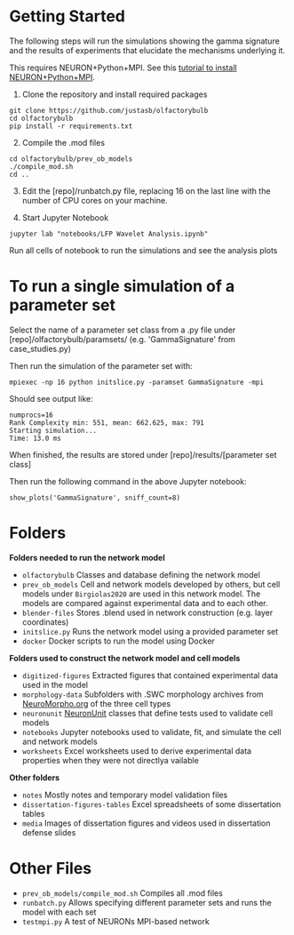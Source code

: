# Getting Started

The following steps will run the simulations showing the gamma signature
and the results of experiments that elucidate the mechanisms underlying it.
 
This requires NEURON+Python+MPI. See this [tutorial to install NEURON+Python+MPI](https://neurojustas.com/2018/03/27/tutorial-installing-neuron-simulator-with-python-on-ubuntu-linux/).
 
 1. Clone the repository and install required packages
 ```
 git clone https://github.com/justasb/olfactorybulb
 cd olfactorybulb
 pip install -r requirements.txt
 ```
 
 2. Compile the .mod files
 ```
 cd olfactorybulb/prev_ob_models
 ./compile_mod.sh
 cd ..
 ```
 
 3. Edit the [repo]/runbatch.py file, replacing 16 on the 
 last line with the number of CPU cores on your machine.
 
 4. Start Jupyter Notebook
 ```
 jupyter lab "notebooks/LFP Wavelet Analysis.ipynb"
 ```
 Run all cells of notebook to run the simulations and see the analysis plots
 
 
# To run a single simulation of a parameter set
 
 Select the name of a parameter set class from a .py file under
 [repo]/olfactorybulb/paramsets/ (e.g. 'GammaSignature' from case_studies.py)
 
 Then run the simulation of the parameter set with:
 ```
 mpiexec -np 16 python initslice.py -paramset GammaSignature -mpi
 ```
 
 Should see output like:
 ```
 numprocs=16
 Rank Complexity min: 551, mean: 662.625, max: 791
 Starting simulation...
 Time: 13.0 ms
 ```
 
 When finished, the results are stored under [repo]/results/[parameter set class]

 Then run the following command in the above Jupyter notebook:
 ```
 show_plots('GammaSignature', sniff_count=8)
 ``` 
 
 
# Folders

**Folders needed to run the network model**

 - `olfactorybulb` Classes and database defining the network model
 - `prev_ob_models` Cell and network models developed by others, but cell models under `Birgiolas2020` are used in this network model. The models are compared against experimental data and to each other. 
 - `blender-files` Stores .blend used in network construction (e.g. layer coordinates)
 - `initslice.py` Runs the network model using a provided parameter set
 - `docker` Docker scripts to run the model using Docker 
   
   
**Folders used to construct the network model and cell models**

 - `digitized-figures` Extracted figures that contained experimental data used in the model
 - `morphology-data` Subfolders with .SWC morphology archives from [NeuroMorpho.org](http://neuromorpho.org/) of the three cell types
 - `neuronunit` [NeuronUnit](https://github.com/scidash/neuronunit/) classes that define tests used to validate cell models
 - `notebooks` Jupyter notebooks used to validate, fit, and simulate the cell and network models
 - `worksheets` Excel worksheets used to derive experimental data properties when they were not directlya vailable
  
**Other folders**
 - `notes` Mostly notes and temporary model validation files
 - `dissertation-figures-tables` Excel spreadsheets of some dissertation tables
 - `media` Images of dissertation figures and videos used in dissertation defense slides
  
# Other Files

 - `prev_ob_models/compile_mod.sh` Compiles all .mod files 
 - `runbatch.py` Allows specifying different parameter sets and runs the model with each set
 - `testmpi.py` A test of NEURONs MPI-based network
 
 
